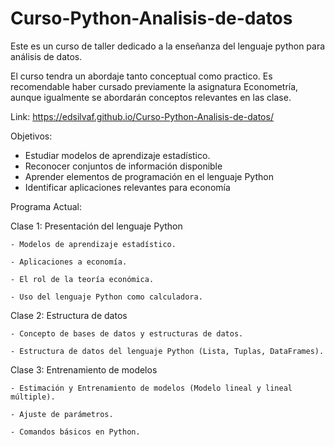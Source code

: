 # Curso-Python-Analisis-de-datos
Este es un curso de taller dedicado a la enseñanza del lenguaje python para análisis de datos.

El curso tendra un abordaje tanto conceptual como practico. Es recomendable haber cursado previamente la asignatura Econometría, aunque igualmente se abordarán conceptos relevantes en las clase.

Link: https://edsilvaf.github.io/Curso-Python-Analisis-de-datos/


Objetivos:
-	Estudiar modelos de aprendizaje estadístico.
-	Reconocer conjuntos de información disponible
-	Aprender elementos de programación en el lenguaje Python
-	Identificar aplicaciones relevantes para economía 

Programa Actual:

  Clase 1: Presentación del lenguaje Python
  
    - Modelos de aprendizaje estadístico. 
    
    - Aplicaciones a economía. 
    
    - El rol de la teoría económica. 
    
    - Uso del lenguaje Python como calculadora.     

  Clase 2: Estructura de datos
  
    - Concepto de bases de datos y estructuras de datos.
    
    - Estructura de datos del lenguaje Python (Lista, Tuplas, DataFrames).
    
  Clase 3: Entrenamiento de modelos
  
    - Estimación y Entrenamiento de modelos (Modelo lineal y lineal múltiple). 
    
    - Ajuste de parámetros. 
    
    - Comandos básicos en Python.
